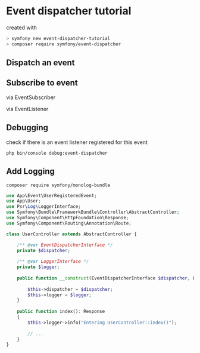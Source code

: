 # Event dispatcher tutorial

created with 

~~~bash
> symfony new event-dispatcher-tutorial
> composer require symfony/event-dispatcher  
~~~

## Dispatch an event

## Subscribe to event

via EventSubscriber

via EventListener

## Debugging

check if there is an event listener registered for this event

`php bin/console debug:event-dispatcher`

## Add Logging

`composer require symfony/monolog-bundle`

~~~php
use App\Event\UserRegisteredEvent;
use App\User;
use Psr\Log\LoggerInterface;
use Symfony\Bundle\FrameworkBundle\Controller\AbstractController;
use Symfony\Component\HttpFoundation\Response;
use Symfony\Component\Routing\Annotation\Route;

class UserController extends AbstractController {

    /** @var EventDispatcherInterface */
    private $dispatcher;
    
    /** @var LoggerInterface */
    private $logger;
 
    public function __construct(EventDispatcherInterface $dispatcher, LoggerInterface $logger) {
 
        $this->dispatcher = $dispatcher;
        $this->logger = $logger;
    }
    
    public function index(): Response
    {
        $this->logger->info("Entering UserController::index()");
        
        // ...
    }
}
~~~